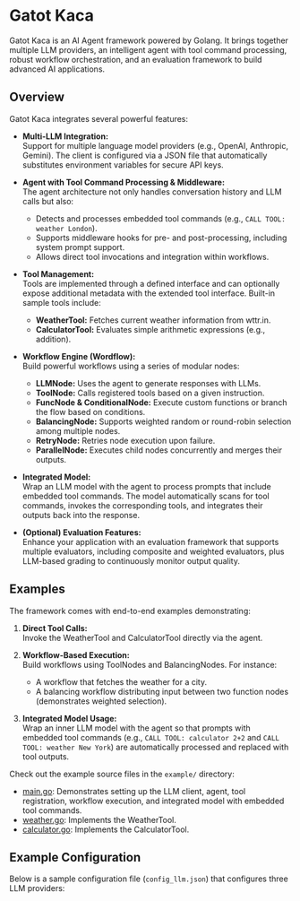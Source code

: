 # Gatot Kaca

Gatot Kaca is an AI Agent framework powered by Golang. It brings together multiple LLM providers, an intelligent agent with tool command processing, robust workflow orchestration, and an evaluation framework to build advanced AI applications.

## Overview

Gatot Kaca integrates several powerful features:

- **Multi-LLM Integration:**  
  Support for multiple language model providers (e.g., OpenAI, Anthropic, Gemini). The client is configured via a JSON file that automatically substitutes environment variables for secure API keys.

- **Agent with Tool Command Processing & Middleware:**  
  The agent architecture not only handles conversation history and LLM calls but also:
  - Detects and processes embedded tool commands (e.g., `CALL TOOL: weather London`).
  - Supports middleware hooks for pre- and post-processing, including system prompt support.
  - Allows direct tool invocations and integration within workflows.

- **Tool Management:**  
  Tools are implemented through a defined interface and can optionally expose additional metadata with the extended tool interface. Built-in sample tools include:
  - **WeatherTool:** Fetches current weather information from wttr.in.
  - **CalculatorTool:** Evaluates simple arithmetic expressions (e.g., addition).

- **Workflow Engine (Wordflow):**  
  Build powerful workflows using a series of modular nodes:
  - **LLMNode:** Uses the agent to generate responses with LLMs.
  - **ToolNode:** Calls registered tools based on a given instruction.
  - **FuncNode & ConditionalNode:** Execute custom functions or branch the flow based on conditions.
  - **BalancingNode:** Supports weighted random or round-robin selection among multiple nodes.
  - **RetryNode:** Retries node execution upon failure.
  - **ParallelNode:** Executes child nodes concurrently and merges their outputs.

- **Integrated Model:**  
  Wrap an LLM model with the agent to process prompts that include embedded tool commands. The model automatically scans for tool commands, invokes the corresponding tools, and integrates their outputs back into the response.

- **(Optional) Evaluation Features:**  
  Enhance your application with an evaluation framework that supports multiple evaluators, including composite and weighted evaluators, plus LLM-based grading to continuously monitor output quality.

## Examples

The framework comes with end-to-end examples demonstrating:

1. **Direct Tool Calls:**  
   Invoke the WeatherTool and CalculatorTool directly via the agent.

2. **Workflow-Based Execution:**  
   Build workflows using ToolNodes and BalancingNodes. For instance:
   - A workflow that fetches the weather for a city.
   - A balancing workflow distributing input between two function nodes (demonstrates weighted selection).

3. **Integrated Model Usage:**  
   Wrap an inner LLM model with the agent so that prompts with embedded tool commands (e.g., `CALL TOOL: calculator 2+2` and `CALL TOOL: weather New York`) are automatically processed and replaced with tool outputs.

Check out the example source files in the `example/` directory:
- [main.go](example/main.go): Demonstrates setting up the LLM client, agent, tool registration, workflow execution, and integrated model with embedded tool commands.
- [weather.go](example/weather.go): Implements the WeatherTool.
- [calculator.go](example/calculator.go): Implements the CalculatorTool.

## Example Configuration

Below is a sample configuration file (`config_llm.json`) that configures three LLM providers:
